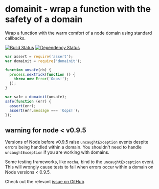 # domainit - wrap a function with the safety of a domain

Wrap a function with the warm comfort of a node domain using standard callbacks.

[![Build Status](https://travis-ci.org/mpareja/node-domainit.png)](https://travis-ci.org/mpareja/node-domainit) [![Dependency Status](https://david-dm.org/mpareja/node-domainit/status.png)](https://david-dm.org/mpareja/node-domainit)

```javascript
var assert = require('assert');
var domainit = require('domainit');

function unsafe(cb) {
  process.nextTick(function () {
    throw new Error('Oops!');
  });
}

var safe = domainit(unsafe);
safe(function (err) {
  assert(err);
  assert(err.message === 'Oops!');
});
```

## warning for node < v0.9.5

Versions of Node before v0.9.5 raise `uncaughtException` events despite errors being handled within a domain. You shouldn't need to handle `uncaughtException` if you are working with domains.

Some testing frameworks, like `mocha`, bind to the `uncaughtException` event. This will wrongly cause tests to fail when errors occur within a domain on Node versions < 0.9.5.

Check out the relevant [issue on GitHub](https://github.com/joyent/node/issues/4375).
